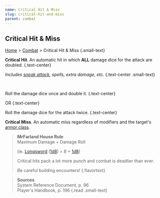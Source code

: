 ```yaml
---
name: Critical Hit & Miss
slug: critical-hit-and-miss
parent: combat
---
```

## Critical Hit & Miss
[Home](dm-operations-center) > [Combat](combat) > Critical Hit & Miss {.small-text}

**Critical Hit**. An automatic hit in which **ALL** damage dice for the attack are doubled. {.text-center}

*Includes [sneak attack](sneak-attack), spells, extra damage, etc.* {.text-center .small-text}

<br/>

Roll the damage dice once and double it. {.text-center}

OR  {.text-center}

Roll the damage dice for the attack twice. {.text-center}


**Critical Miss**. An automatic miss regardless of modifiers and the target's [armor class](armor-class).

> **MrFarland House Rule**<br/>
> Maximum Damage + Damage Roll
>
> (ie. [Longsword](/item/longsword) ([1d8](/roll/1d8)) = 8 + [1d8](/roll/1d8))
>
> Critical hits pack a lot more punch and combat is deadlier than ever. 
> 
>Be careful building encounters!
{.flavortext}

> **Sources** <br/>
> System Reference Document, p. 96<br/>
> Player's Handbook, p. 196
{.read .small-text}